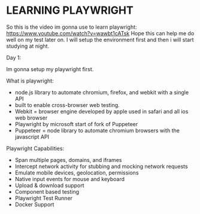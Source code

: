# LEARNING PLAYWRIGHT

So this is the video im gonna use to learn playwright:
https://www.youtube.com/watch?v=wawbt1cATsk
Hope this can help me do well on my test later on. I will setup the environment first and then i will start studying at night.

Day 1:

Im gonna setup my playwright first.

What is playwright:

- node.js library to automate chromium, firefox, and webkit with a single API
- built to enable cross-browser web testing.
- Webkit = browser engine developed by apple used in safari and all ios web browser
- Playwright by microsoft start of fork of Puppeteer
- Puppeteer = node library to automate chromium browsers with the javascript API

Playwright Capabilities:

- Span multiple pages, domains, and iframes
- Intercept network activity for stubbing and mocking network requests
- Emulate mobile devices, geolocation, permissions
- Native input events for mouse and keyboard
- Upload & download support
- Component based testing
- Playwright Test Runner
- Docker Support
